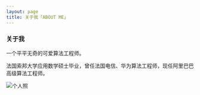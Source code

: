 ```yaml
---
layout: page
title: 关于我「ABOUT ME」 
---
```


<h3> 关于我 </h3>   

一个平平无奇的可爱算法工程师。  

法国索邦大学应用数学硕士毕业，曾任法国电信、华为算法工程师，现任阿里巴巴高级算法工程师。  


<img src="https://www.imageoss.com/images/2021/06/29/2802c012ce1bf788609dab15fb0a3061d3a347d9d7e938d2.jpg" alt="个人照" border="0">  



